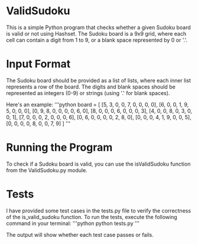 # ValidSudoku
This is a simple Python program that checks whether a given Sudoku board is valid or not using Hashset. The Sudoku board is a 9x9 grid, where each cell can contain a digit from 1 to 9, or a blank space represented by 0 or '.'.

# Input Format
The Sudoku board should be provided as a list of lists, where each inner list represents a row of the board. The digits and blank spaces should be represented as integers (0-9) or strings (using '.' for blank spaces).

Here's an example:
'''python
board = [
    [5, 3, 0, 0, 7, 0, 0, 0, 0],
    [6, 0, 0, 1, 9, 5, 0, 0, 0],
    [0, 9, 8, 0, 0, 0, 0, 6, 0],
    [8, 0, 0, 0, 6, 0, 0, 0, 3],
    [4, 0, 0, 8, 0, 3, 0, 0, 1],
    [7, 0, 0, 0, 2, 0, 0, 0, 6],
    [0, 6, 0, 0, 0, 0, 2, 8, 0],
    [0, 0, 0, 4, 1, 9, 0, 0, 5],
    [0, 0, 0, 0, 8, 0, 0, 7, 9]
]
'''

# Running the Program
To check if a Sudoku board is valid, you can use the isValidSudoku function from the ValidSudoku.py module.

# Tests
I have provided some test cases in the tests.py file to verify the correctness of the is_valid_sudoku function. To run the tests, execute the following command in your terminal:
'''python 
python tests.py 
'''

The output will show whether each test case passes or fails.
